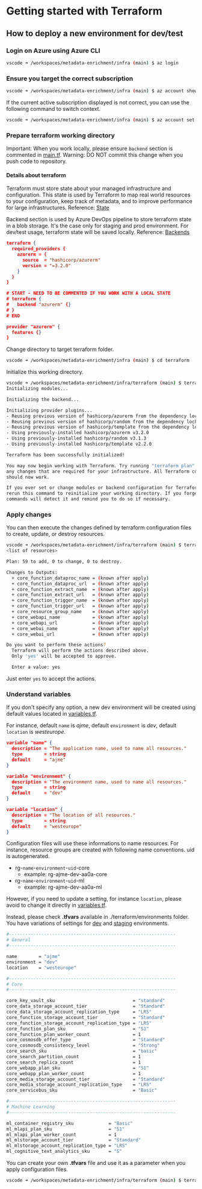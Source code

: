 # Getting started with Terraform

## How to deploy a new environment for dev/test

### Login on Azure using Azure CLI

```bash
vscode ➜ /workspaces/metadata-enrichment/infra (main) $ az login
```

### Ensure you target the correct subscription

```bash
vscode ➜ /workspaces/metadata-enrichment/infra (main) $ az account show
```

If the current active subscription displayed is not correct, you can use the following command to switch context.

```bash
vscode ➜ /workspaces/metadata-enrichment/infra (main) $ az account set --subscription <subscription_id>
```

### Prepare terraform working directory

Important: When you work locally, please ensure `backend` section is commented in [main.tf](../../infra/terraform/main.tf). Warning: DO NOT commit this change when you push code to repository.

#### Details about terraform

Terraform must store state about your managed infrastructure and configuration. This state is used by Terraform to map real world resources to your configuration, keep track of metadata, and to improve performance for large infrastructures. Reference: [State](https://www.terraform.io/language/state)

Backend section is used by Azure DevOps pipeline to store terraform state in a blob storage. It's the case only for staging and prod environment. For dev/test usage, terraform state will be saved locally. Reference: [Backends](https://www.terraform.io/language/settings/backends)

```json
terraform {
  required_providers {
    azurerm = {
      source  = "hashicorp/azurerm"
      version = "=3.2.0"
    }
  }
}

# START - NEED TO BE COMMENTED IF YOU WORK WITH A LOCAL STATE
# terraform {
#   backend "azurerm" {}
# }
# END

provider "azurerm" {
  features {}
}
```

Change directory to target terraform folder.

```bash
vscode ➜ /workspaces/metadata-enrichment/infra (main) $ cd terraform
```

Initialize this working directory.

```bash
vscode ➜ /workspaces/metadata-enrichment/infra/terraform (main) $ terraform init
Initializing modules...

Initializing the backend...

Initializing provider plugins...
- Reusing previous version of hashicorp/azurerm from the dependency lock file
- Reusing previous version of hashicorp/random from the dependency lock file
- Reusing previous version of hashicorp/template from the dependency lock file
- Using previously-installed hashicorp/azurerm v3.2.0
- Using previously-installed hashicorp/random v3.1.3
- Using previously-installed hashicorp/template v2.2.0

Terraform has been successfully initialized!

You may now begin working with Terraform. Try running "terraform plan" to see
any changes that are required for your infrastructure. All Terraform commands
should now work.

If you ever set or change modules or backend configuration for Terraform,
rerun this command to reinitialize your working directory. If you forget, other
commands will detect it and remind you to do so if necessary.
```

### Apply changes

You can then execute the changes defined by terraform configuration files to create, update, or destroy resources.

```bash
vscode ➜ /workspaces/metadata-enrichment/infra/terraform (main) $ terraform apply
<list of resources>

Plan: 59 to add, 0 to change, 0 to destroy.

Changes to Outputs:
  + core_function_dataproc_name = (known after apply)
  + core_function_dataproc_url  = (known after apply)
  + core_function_extract_name  = (known after apply)
  + core_function_extract_url   = (known after apply)
  + core_function_trigger_name  = (known after apply)
  + core_function_trigger_url   = (known after apply)
  + core_resource_group_name    = (known after apply)
  + core_webapi_name            = (known after apply)
  + core_webapi_url             = (known after apply)
  + core_webui_name             = (known after apply)
  + core_webui_url              = (known after apply)

Do you want to perform these actions?
  Terraform will perform the actions described above.
  Only 'yes' will be accepted to approve.

  Enter a value: yes
```

Just enter `yes` to accept the actions.

### Understand variables

If you don't specify any option, a new dev environment will be created using default values located in [variables.tf](../../infra/terraform/variables.tf).

For instance, default `name` is *ajme*, default `environment` is *dev*, default `location` is *westeurope*.

```json
variable "name" {
  description = "The application name, used to name all resources."
  type        = string
  default     = "ajme"
}

variable "environment" {
  description = "The environment name, used to name all resources."
  type        = string
  default     = "dev"
}

variable "location" {
  description = "The location of all resources."
  type        = string
  default     = "westeurope"
}
```

Configuration files will use these informations to name resources. For instance, resource groups are created with following name conventions. uid is autogenerated.

- rg-`name`-`environment`-`uid`-core
  - example: rg-ajme-dev-aa0a-core
- rg-`name`-`environment`-`uid`-ml
  - example: rg-ajme-dev-aa0a-ml

However, if you need to update a setting, for instance `location`, please avoid to change it directly in [variables.tf](../../infra/terraform/variables.tf).

Instead, please check **.tfvars** available in ./terraform/environments folder. You have variations of settings for [dev](../../infra/terraform/environments/dev.tfvars) and [staging](../../infra/terraform/environments/staging.tfvars) environments.

```bash
#--------------------------------------------------------------
# General
#--------------------------------------------------------------

name        = "ajme"
environment = "dev"
location    = "westeurope"

#--------------------------------------------------------------
# Core
#--------------------------------------------------------------

core_key_vault_sku                             = "standard"
core_data_storage_account_tier                 = "Standard"
core_data_storage_account_replication_type     = "LRS"
core_function_storage_account_tier             = "Standard"
core_function_storage_account_replication_type = "LRS"
core_function_plan_sku                         = "S1"
core_function_plan_worker_count                = 1
core_cosmosdb_offer_type                       = "Standard"
core_cosmosdb_consistency_level                = "Strong"
core_search_sku                                = "basic"
core_search_partition_count                    = 1
core_search_replica_count                      = 1
core_webapp_plan_sku                           = "S1"
core_webapp_plan_worker_count                  = 1
core_media_storage_account_tier                = "Standard"
core_media_storage_account_replication_type    = "LRS"
core_servicebus_sku                            = "Basic"

#--------------------------------------------------------------
# Machine Learning
#--------------------------------------------------------------

ml_container_registry_sku             = "Basic"
ml_mlapi_plan_sku                     = "S1"
ml_mlapi_plan_worker_count            = 1
ml_mlstorage_account_tier             = "Standard"
ml_mlstorage_account_replication_type = "LRS"
ml_cognitive_text_analytics_sku       = "S"
```

You can create your own **.tfvars** file and use it as a parameter when you apply configuration files.

```bash
vscode ➜ /workspaces/metadata-enrichment/infra/terraform (main) $ terraform apply -var-file="./environments/custom.tfvars"
```
